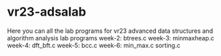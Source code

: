 # vr23-adsalab
Here you can all the lab programs for vr23 advanced data structures and algorithm analysis lab programs 
week-2:
  btrees.c
week-3:
  minmaxheap.c
week-4:
  dft_bft.c
week-5:
  bcc.c
week-6:
  min_max.c
  sorting.c
